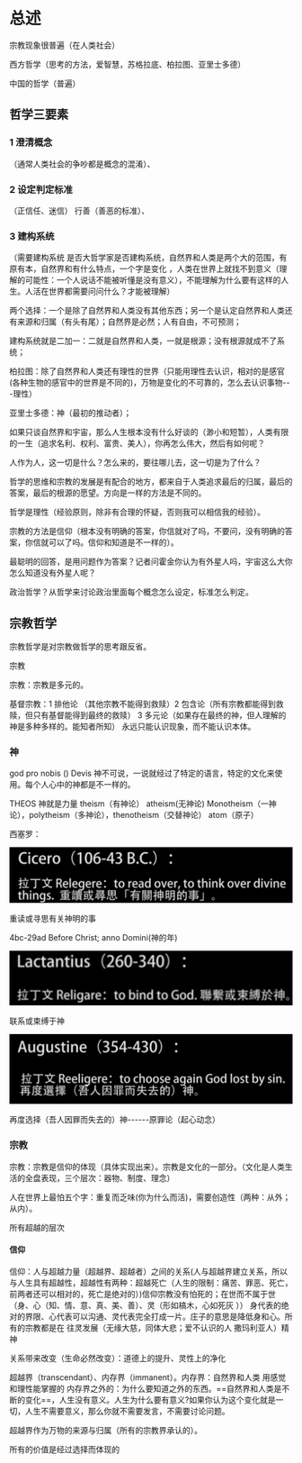 # 总述

宗教现象很普遍（在人类社会）

西方哲学（思考的方法，爱智慧，苏格拉底、柏拉图、亚里士多德）

中国的哲学（普遍）

## 哲学三要素

### 1 澄清概念

（通常人类社会的争吵都是概念的混淆）、

### 2 设定判定标准

（正信任、迷信） 行善（善恶的标准）、

### 3 建构系统

（需要建构系统  是否大哲学家是否建构系统，自然界和人类是两个大的范围，有原有本，自然界和有什么特点，一个字是变化  ，人类在世界上就找不到意义（理解的可能性：一个人说话不能被听懂是没有意义），不能理解为什么要有这样的人生。人活在世界都需要问问什么？才能被理解）

两个选择：一个是除了自然界和人类没有其他东西；另一个是认定自然界和人类还有来源和归属（有头有尾）；自然界是必然；人有自由，不可预测；

建构系统就是二加一：二就是自然界和人类，一就是根源；没有根源就成不了系统；

柏拉图：除了自然界和人类还有理性的世界（只能用理性去认识，相对的是感官(各种生物的感官中的世界是不同的)，万物是变化的不可靠的，怎么去认识事物---理性）

亚里士多德：神（最初的推动者）；

如果只谈自然界和宇宙，那么人生根本没有什么好谈的（渺小和短暂），人类有限的一生（追求名利、权利、富贵、美人），你再怎么伟大，然后有如何呢？

人作为人，这一切是什么？怎么来的，要往哪儿去，这一切是为了什么？

哲学的思维和宗教的发展是有配合的地方，都来自于人类追求最后的归属，最后的答案，最后的根源的愿望。方向是一样的方法是不同的。

哲学是理性（经验原则，除非有合理的怀疑，否则我可以相信我的经验）。

宗教的方法是信仰（根本没有明确的答案，你信就对了吗，不要问，没有明确的答案，你信就可以了吗。信仰和知道是不一样的）。

最聪明的回答，是用问题作为答案？记者问霍金你认为有外星人吗，宇宙这么大你怎么知道没有外星人呢？

政治哲学？从哲学来讨论政治里面每个概念怎么设定，标准怎么判定。

## 宗教哲学

宗教哲学是对宗教做哲学的思考跟反省。

宗教

宗教：宗教是多元的。

基督宗教：1 排他论  （其他宗教不能得到救赎）2 包含论（所有宗教都能得到救赎，但只有基督能得到最终的救赎） 3 多元论（如果存在最终的神，但人理解的神是多种多样的。能知者所知） 永远只能认识现象，而不能认识本体。

### 神

god pro nobis ()   Devis          神不可说，一说就经过了特定的语言，特定的文化来使用。每个人心中的神都是不一样的。

THEOS  神就是力量                theism（有神论）            atheism(无神论)      Monotheism（一神论），polytheism（多神论），thenotheism（交替神论）          atom（原子）

西塞罗：

![1580361028182](assets/1580361028182.png)

重读或寻思有关神明的事

4bc-29ad        Before Christ; anno Domini(神的年)

![1580361190655](assets/1580361190655.png)

联系或束缚于神

![1580361207652](assets/1580361207652.png)

再度选择（吾人因罪而失去的）神------原罪论（起心动念）

### 宗教

宗教：宗教是信仰的体现（具体实现出来）。宗教是文化的一部分。（文化是人类生活的全盘表现，三个层次：器物、制度、理念）

人在世界上最怕五个字：重复而乏味(你为什么而活)，需要创造性（两种：从外；从内）。

所有超越的层次

#### 信仰

信仰：人与超越力量（超越界、超越者）之间的关系(人与超越界建立关系，所以与人生具有超越性，超越性有两种：超越死亡（人生的限制：痛苦、罪恶、死亡，前两者还可以相对的，死亡是绝对的）)信仰宗教没有怕死的；在世而不属于世（身、心（知、情、意、真、美、善）、灵（形如槁木，心如死灰 ））  身代表的绝对的界限、心代表可以沟通、灵代表完全打成一片。庄子的意思是降低身和心。所有的宗教都是在 往灵发展（无缘大慈，同体大悲；爱不认识的人  撒玛利亚人）精神 

关系带来改变（生命必然改变）：道德上的提升、灵性上的净化

超越界（transcendant）、内存界（immanent）。内存界：自然界和人类 用感觉和理性能掌握的  内存界之外的：为什么要知道之外的东西。==自然界和人类是不断的变化==，人生没有意义。人生为什么要有意义?如果你认为这个变化就是一切，人生不需要意义，那么你就不需要发言，不需要讨论问题。

超越界作为万物的来源与归属（所有的宗教界承认的）。

所有的价值是经过选择而体现的